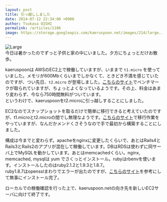 ```yaml
---
layout: post
title: 引っ越ししました
date: 2014-07-12 22:34:00 +0900
author: Tsukasa OISHI
permalink: /articles/1106
image: https://storage.googleapis.com/kaeruspoon.net/images/214/large.JPG?1405172058
---
```



![Large](https://storage.googleapis.com/kaeruspoon.net/images/214/large.JPG?1405172058)  
今日は暑かったのでずっと子供と家の中にいました。夕方にちょっとだけお散歩。  

kaeruspoonは AWSのEC2上で稼働していますが、いままで ```t1.micro``` を使っていました。メモリが600Mbくらいまでしかなくて、ときどき不満を感じていたのですが、つい先日、```t2.micro``` が登場しました。[こちらのサイト](http://www.agilegroup.co.jp/technote/t1andt2micro-performance-comparison.html)でベンチマークが取られていますが、ちょっとよくなっているようです。その上、料金はあまり変わらず、今なら750時間無料がついています。  
というわけで、kaeruspoonをt2.microに引っ越しすることにしました。  

EC2なのでスナップショットを取るだけで簡単に移行できると考えていたのですが、t1.microとt2.microの間でし無理なようです。[こちらのサイト](http://www.agilegroup.co.jp/technote/t1micro-to-t2micro-migration.html)で移行作業をやっていますが、なんだかメンドくさそうなので手で最初から構築することにしました。  

構成は今までと変わらず。apacheをnginxに変更したくらいで、あとはRails4とRails3とRails2のアプリが混在して稼働しています。DBはRDSは使わずに同サーバ上でMySQLを動かしています。あとはmemcachedくらい。nginx, memcached, mysqlは yum でさくっとインストール。rubyはrbenvを使います。インストールしたのはruby2.1.2と1.9.3と1.8.7。  
ruby1.8.7はopensslまわりでエラーが出たのですが、[こちらのサイト](http://qiita.com/khotta/items/c3420beb84a50769bb21)を参考にして無事にインストール完了。  

ローカルでの稼働確認を行った上で、kaeruspoon.netの向き先を新しいEC2サーバに向けて終了です。  
